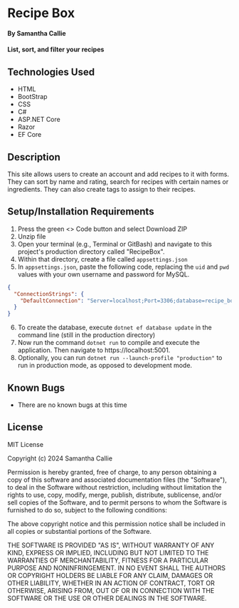 # Recipe Box

#### By **Samantha Callie**

#### List, sort, and filter your recipes

## Technologies Used

* HTML
* BootStrap
* CSS
* C#
* ASP.NET Core
* Razor
* EF Core

## Description

This site allows users to create an account and add recipes to it with forms. They can sort by name and rating, search for recipes with certain names or ingredients. They can also create tags to assign to their recipes.

## Setup/Installation Requirements

1. Press the green <> Code button and select Download ZIP
2. Unzip file
3. Open your terminal (e.g., Terminal or GitBash) and navigate to this project's production directory called "RecipeBox".
4. Within that directory, create a file called `appsettings.json`
5. In `appsettings.json`, paste the following code, replacing the `uid` and `pwd` values with your own username and password for MySQL.
```json
{
  "ConnectionStrings": {
    "DefaultConnection": "Server=localhost;Port=3306;database=recipe_box;uid=YOUR_USERNAME;pwd=YOUR_PASSWORD;"
  }
}
```
6. To create the database, execute `dotnet ef database update` in the command line (still in the production directory)
7. Now run the command `dotnet run` to compile and execute the application. Then navigate to https://localhost:5001.
8. Optionally, you can run `dotnet run --launch-profile "production"` to run in production mode, as opposed to development mode.

## Known Bugs

* There are no known bugs at this time

## License

MIT License

Copyright (c) 2024 Samantha Callie

Permission is hereby granted, free of charge, to any person obtaining a copy
of this software and associated documentation files (the "Software"), to deal
in the Software without restriction, including without limitation the rights
to use, copy, modify, merge, publish, distribute, sublicense, and/or sell
copies of the Software, and to permit persons to whom the Software is
furnished to do so, subject to the following conditions:

The above copyright notice and this permission notice shall be included in all
copies or substantial portions of the Software.

THE SOFTWARE IS PROVIDED "AS IS", WITHOUT WARRANTY OF ANY KIND, EXPRESS OR
IMPLIED, INCLUDING BUT NOT LIMITED TO THE WARRANTIES OF MERCHANTABILITY,
FITNESS FOR A PARTICULAR PURPOSE AND NONINFRINGEMENT. IN NO EVENT SHALL THE
AUTHORS OR COPYRIGHT HOLDERS BE LIABLE FOR ANY CLAIM, DAMAGES OR OTHER
LIABILITY, WHETHER IN AN ACTION OF CONTRACT, TORT OR OTHERWISE, ARISING FROM,
OUT OF OR IN CONNECTION WITH THE SOFTWARE OR THE USE OR OTHER DEALINGS IN THE
SOFTWARE.